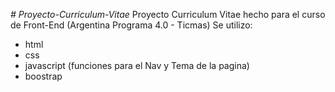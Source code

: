 <em> # Proyecto-Curriculum-Vitae </em>
  Proyecto Curriculum Vitae hecho para el curso de Front-End (Argentina Programa 4.0 - Ticmas)
   Se utilizo:
 
 - html
 - css
 - javascript (funciones para el Nav y Tema de la pagina)
 - boostrap
